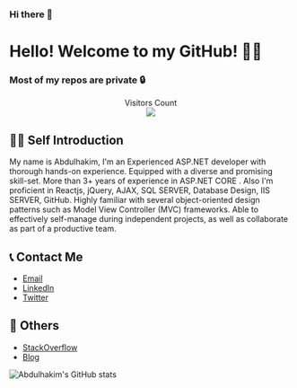 ### Hi there 👋 

# Hello! Welcome to my GitHub! 🚀🚀

### Most of my repos are private 🔒

<p align="center"> 
  Visitors Count<br>
  <img src="https://profile-counter.glitch.me/AbdulhakimZ/count.svg" />
</p>

## 🙋‍♂️ Self Introduction
My name is Abdulhakim, I'm an Experienced ASP.NET developer with thorough hands-on experience. Equipped with a diverse and promising skill-set. More than 3+
years of experience in ASP.NET CORE . Also I'm proficient in Reactjs, jQuery, AJAX, SQL SERVER, Database Design, IIS SERVER, GitHub. Highly
familiar with several object-oriented design patterns such as Model View Controller (MVC) frameworks. Able to effectively self-manage during
independent projects, as well as collaborate as part of a productive team.
<br />
<!--Exp-->
## 📞 Contact Me
* [Email](mailto:zluckyza@gmail.com)
* [LinkedIn](https://www.linkedin.com/in/abdulhakim-zeinu-536341183/)
* [Twitter](https://twitter.com/Abdulha86189021)

## 📝 Others
* [StackOverflow](https://stackoverflow.com/)
* [Blog](https://easycodesolution.com/)

![Abdulhakim's GitHub stats](https://github-readme-stats.vercel.app/api?username=AbdulhakimZ&theme=gruvbox)

<!--![](https://github-profile-summary-cards.vercel.app/api/cards/repos-per-language?username=AbdulhakimZ&theme=github_dark)-->


